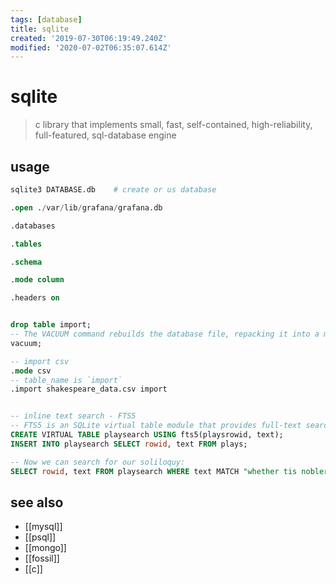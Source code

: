 ```yaml
---
tags: [database]
title: sqlite
created: '2019-07-30T06:19:49.240Z'
modified: '2020-07-02T06:35:07.614Z'
---
```


# sqlite

> c library that implements small, fast, self-contained, high-reliability, full-featured, sql-database engine

## usage
```sh
sqlite3 DATABASE.db    # create or us database
```
    
```sql
.open ./var/lib/grafana/grafana.db

.databases

.tables

.schema

.mode column

.headers on


drop table import;
-- The VACUUM command rebuilds the database file, repacking it into a minimal amount of disk space
vacuum;

-- import csv
.mode csv
-- table_name is `import`
.import shakespeare_data.csv import


-- inline text search - FTS5
-- FTS5 is an SQLite virtual table module that provides full-text search functionality
CREATE VIRTUAL TABLE playsearch USING fts5(playsrowid, text);
INSERT INTO playsearch SELECT rowid, text FROM plays;

-- Now we can search for our soliloquy:
SELECT rowid, text FROM playsearch WHERE text MATCH "whether tis nobler";
```

## see also
- [[mysql]]
- [[psql]]
- [[mongo]]
- [[fossil]]
- [[c]]

